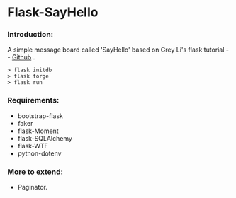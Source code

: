 # Flask-SayHello

### Introduction:

A simple message board called 'SayHello' based on Grey Li's flask tutorial -- [Github](https://github.com/greyli/sayhello) .

```
> flask initdb
> flask forge
> flask run
```

### Requirements:

- bootstrap-flask
- faker 
- flask-Moment
- flask-SQLAlchemy
- flask-WTF
- python-dotenv

### More to extend:

- Paginator.